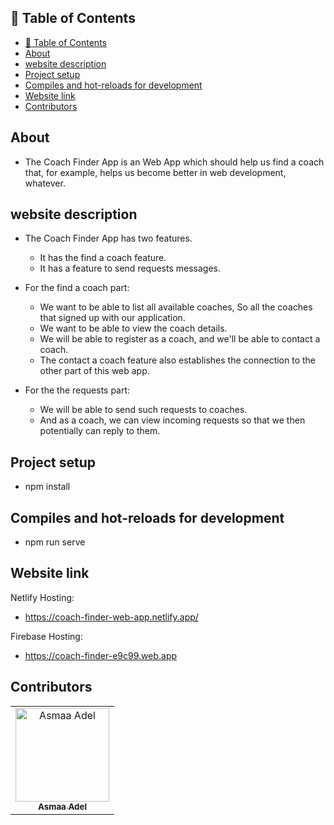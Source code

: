 ## 📝 Table of Contents

- [📝 Table of Contents](#-table-of-contents)
- [About <a name = "about"></a>](#about-)
- [website description <a name = "website-description"></a>](#website-description-)
- [Project setup <a name = "Project-setup"></a>](#project-setup-)
- [Compiles and hot-reloads for development <a name = "Compiles-and-hot-reloads-for-development"></a>](#compiles-and-hot-reloads-for-development-)
- [Website link <a name = "link"></a>](#website-link-)
- [Contributors <a name = "Contributors"></a>](#contributors-)

## About <a name = "about"></a>
- The Coach Finder App is an Web App which should help us find a coach that, for example,
helps us become better in web development, whatever.

## website description <a name = "website-description"></a>

- The Coach Finder App has two features.
  - It has the find a coach feature.
  - It has a feature to send requests messages.
- For the find a coach part:
  - We want to be able to list all available coaches, So all the coaches that signed up with our application.
  - We want to be able to view the coach details.
  - We will be able to register as a coach, and we'll be able to contact a coach.
  - The contact a coach feature also establishes the connection to the other part of this web  app.

- For the the requests part:
  - We will be able to send such requests to coaches.
  - And as a coach, we can view incoming requests so that we then potentially can reply to them.

## Project setup <a name = "Project-setup"></a>
- npm install

## Compiles and hot-reloads for development <a name = "Compiles-and-hot-reloads-for-development"></a>
- npm run serve

## Website link <a name = "link"></a>
Netlify Hosting:
- https://coach-finder-web-app.netlify.app/

Firebase Hosting:
- https://coach-finder-e9c99.web.app

## Contributors <a name = "Contributors"></a>

<table>
  <tr>
    <td align="center">
    <a href="https://github.com/asmaaadel0" target="_black">
    <img src="https://avatars.githubusercontent.com/u/88618793?s=400&u=886a14dc5ef5c205a8e51942efe9665ed8fd4717&v=4" width="150px;" alt="Asmaa Adel"/>
    <br />
    <sub><b>Asmaa Adel</b></sub></a>
    
  </tr>
 </table>

